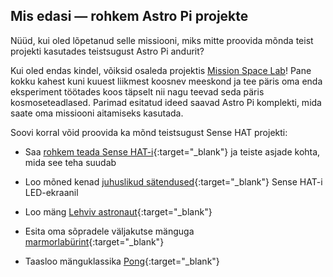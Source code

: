 ## Mis edasi — rohkem Astro Pi projekte

Nüüd, kui oled lõpetanud selle missiooni, miks mitte proovida mõnda teist projekti kasutades teistsugust Astro Pi andurit?

Kui oled endas kindel, võiksid osaleda projektis [Mission Space Lab](https://astro-pi.org/missions/space-lab/)! Pane kokku kahest kuni kuuest liikmest koosnev meeskond ja tee päris oma enda eksperiment töötades koos täpselt nii nagu teevad seda päris kosmoseteadlased. Parimad esitatud ideed saavad Astro Pi komplekti, mida saate oma missiooni aitamiseks kasutada.

Soovi korral võid proovida ka mõnd teistsugust Sense HAT projekti:

+ Saa [rohkem teada Sense HAT-i](https://projects.raspberrypi.org/en/projects/getting-started-with-the-sense-hat){:target="_blank"} ja teiste asjade kohta, mida see teha suudab

+ Loo mõned kenad [juhuslikud sätendused](https://projects.raspberrypi.org/en/projects/sense-hat-random-sparkles){:target="_blank"} Sense HAT-i LED-ekraanil

+ Loo mäng [Lehviv astronaut](https://projects.raspberrypi.org/en/projects/flappy-astronaut){:target="_blank"}

+ Esita oma sõpradele väljakutse mänguga [marmorlabürint](https://projects.raspberrypi.org/en/projects/sense-hat-marble-maze){:target="_blank"}

+ Taasloo mänguklassika [Pong](https://projects.raspberrypi.org/en/projects/sense-hat-pong){:target="_blank"}
